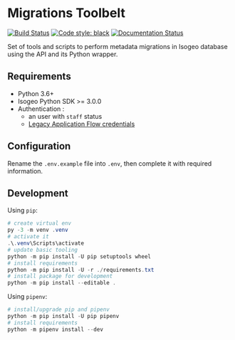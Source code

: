 # Migrations Toolbelt

[![Build Status](https://dev.azure.com/isogeo/PythonTooling/_apis/build/status/isogeo.migrations-toolbelt?branchName=master)](https://dev.azure.com/isogeo/PythonTooling/_build/latest?definitionId=37&branchName=master)
[![Code style: black](https://img.shields.io/badge/code%20style-black-000000.svg)](https://github.com/psf/black)
[![Documentation Status](https://readthedocs.org/projects/migrations-toolbelt/badge/?version=latest)](https://migrations-toolbelt.readthedocs.io/en/latest/?badge=latest)

Set of tools and scripts to perform metadata migrations in Isogeo database using the API and its Python wrapper.

## Requirements

- Python 3.6+
- Isogeo Python SDK >= 3.0.0
- Authentication :
  - an user with `staff` status
  - [Legacy Application Flow credentials](https://requests-oauthlib.readthedocs.io/en/latest/oauth2_workflow.html#legacy-application-flow)

## Configuration

Rename the `.env.example` file into `.env`, then complete it with required information.

## Development

Using `pip`:

```powershell
# create virtual env
py -3 -m venv .venv
# activate it
.\.venv\Scripts\activate
# update basic tooling
python -m pip install -U pip setuptools wheel
# install requirements
python -m pip install -U -r ./requirements.txt
# install package for development
python -m pip install --editable .
```

Using `pipenv`:

```powershell
# install/upgrade pip and pipenv
python -m pip install -U pip pipenv
# install requirements
python -m pipenv install --dev
```
